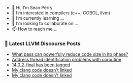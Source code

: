 - 👋 Hi, I’m Sean Perry
- 👀 I’m interested in compilers (c++, COBOL, llvm)
- 🌱 I’m currently learning ...
- 💞️ I’m looking to collaborate on ...
- 📫 How to reach me ...

<!---
s66perry/s66perry is a ✨ special ✨ repository because its `README.md` (this file) appears on your GitHub profile.
You can click the Preview link to take a look at your changes.
--->
### 📕 Latest LLVM Discourse Posts

<!-- DISCOURSE-LLVM:START -->
- [What pass can powerfully reduce code size in lto phase?](https://discourse.llvm.org/t/what-pass-can-powerfully-reduce-code-size-in-lto-phase/62104#post_3)
- [Address thread identification problems with coroutine](https://discourse.llvm.org/t/address-thread-identification-problems-with-coroutine/62015#post_17)
- [14.0.2-final has been tagged](https://discourse.llvm.org/t/14-0-2-final-has-been-tagged/62066#post_4)
- [My clang code doesn&#39;t linked](https://discourse.llvm.org/t/my-clang-code-doesnt-linked/62088#post_9)
- [My clang code doesn&#39;t linked](https://discourse.llvm.org/t/my-clang-code-doesnt-linked/62088#post_8)
<!-- DISCOURSE-LLVM:END -->
